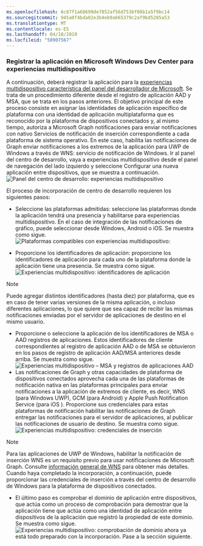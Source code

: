 ```yaml
---
ms.openlocfilehash: 6c87f1a68699de7852af56d7536f08b1a5f9bc14
ms.sourcegitcommit: 945a0f4bda02e3b4eb9a665379c2af9bd5285a53
ms.translationtype: MT
ms.contentlocale: es-ES
ms.lasthandoff: 04/18/2019
ms.locfileid: "58907567"
---
```

### <a name="register-your-app-in-microsoft-windows-dev-center-for-cross-device-experiences"></a>Registrar la aplicación en Microsoft Windows Dev Center para experiencias multidispositivo
A continuación, deberá registrar la aplicación para la [experiencias multidispositivo característica del panel del desarrollador de Microsoft](https://developer.microsoft.com/dashboard/crossplatform/web). Se trata de un procedimiento diferente desde el registro de aplicación AAD y MSA, que se trata en los pasos anteriores. El objetivo principal de este proceso consiste en asignar las identidades de aplicación específico de plataforma con una identidad de aplicación multiplataforma que es reconocido por la plataforma de dispositivos conectados y, al mismo tiempo, autoriza a Microsoft Graph notificaciones para enviar notificaciones con nativo Servicios de notificación de inserción correspondiente a cada plataforma de sistema operativo. En este caso, habilita las notificaciones de Graph enviar notificaciones a los extremos de la aplicación para UWP de Windows a través de WNS: servicio de notificación de Windows. Ir al panel del centro de desarrollo, vaya a experiencias multidispositivo desde el panel de navegación del lado izquierdo y seleccione Configurar una nueva aplicación entre dispositivos, que se muestra a continuación.
![Panel del centro de desarrollo: experiencias multidispositivo](../../notifications/media/dev_center_portal/dev_center_portal_1_overview.png)

El proceso de incorporación de centro de desarrollo requieren los siguientes pasos:
* Seleccione las plataformas admitidas: seleccione las plataformas donde la aplicación tendrá una presencia y habilitarse para experiencias multidispositivo. En el caso de integración de las notificaciones de gráfico, puede seleccionar desde Windows, Android o iOS. Se muestra como sigue.
![Plataformas compatibles con experiencias multidispositivo:](../../notifications/media/dev_center_portal/dev_center_portal_2_supported_platforms.png)

* Proporcione los identificadores de aplicación: proporcione los identificadores de aplicación para cada uno de la plataforma donde la aplicación tiene una presencia. Se muestra como sigue.
![Experiencias multidispositivo: identificadores de aplicación](../../notifications/media/dev_center_portal/dev_center_portal_3_app_ids.png)
> [!NOTE]
> Puede agregar distintos identificadores (hasta diez) por plataforma, que es en caso de tener varias versiones de la misma aplicación, o incluso diferentes aplicaciones, lo que quiere que sea capaz de recibir las mismas notificaciones enviadas por el servidor de aplicaciones de destino en el mismo usuario. 

* Proporcione o seleccione la aplicación de los identificadores de MSA o AAD registros de aplicaciones. Estos identificadores de cliente correspondientes al registro de aplicación AAD o de MSA se obtuvieron en los pasos de registro de aplicación AAD/MSA anteriores desde arriba. Se muestra como sigue. 
![Experiencias multidispositivo – MSA y registros de aplicaciones AAD](../../notifications/media/dev_center_portal/dev_center_portal_4_msa_aad_connections.png)
* Las notificaciones de Graph y otras capacidades de plataforma de dispositivos conectados aprovecha cada una de las plataformas de notificación nativa en las plataformas principales para enviar notificaciones a la aplicación de extremos de cliente, es decir, WNS (para Windows UWP), GCM (para Android) y Apple Push Notification Service (para iOS ). Proporcione sus credenciales para estas plataformas de notificación habilitar las notificaciones de Graph entregar las notificaciones para el servidor de aplicaciones, al publicar las notificaciones de usuario de destino. Se muestra como sigue. 
![Experiencias multidispositivo: credenciales de inserción](../../notifications/media/dev_center_portal/dev_center_portal_5_push_credentials.png)
> [!NOTE] 
> Para las aplicaciones de UWP de Windows, habilitar la notificación de inserción WNS es un requisito previo para usar notificaciones de Microsoft Graph. Consulte [información general de WNS](https://docs.microsoft.com/en-us/windows/uwp/design/shell/tiles-and-notifications/windows-push-notification-services--wns--overview) para obtener más detalles. Cuando haya completado la incorporación, a continuación, puede proporcionar las credenciales de inserción a través del centro de desarrollo de Windows para la plataforma de dispositivos conectados. 
* El último paso es comprobar el dominio de aplicación entre dispositivos, que actúa como un proceso de comprobación para demostrar que la aplicación tiene que actúa como una identidad de aplicación entre dispositivos de la aplicación que registró la propiedad de este dominio. Se muestra como sigue.  
![Experiencias multidispositivo: comprobación de dominio](../../notifications/media/dev_center_portal/dev_center_portal_6_domain_verification.png) ahora ya está todo preparado con la incorporación. Pase a la sección siguiente. 


